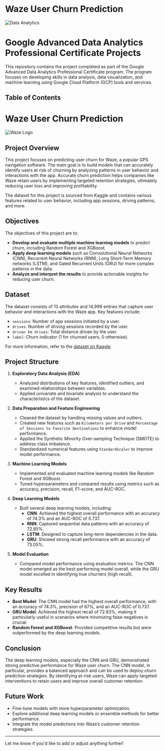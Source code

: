 # Waze User Churn Prediction

![Data Analytics](https://www.freecodecamp.org/news/content/images/2023/04/Data-Analytics-Advanced-Certifications.jpg)

# Google Advanced Data Analytics Professional Certificate Projects

This repository contains the project completed as part of the Google Advanced Data Analytics Professional Certificate program. The program focuses on developing skills in data analysis, 
data visualization, and machine learning using Google Cloud Platform (GCP) tools and services.

## Table of Contents

# Waze User Churn Prediction

![Waze Logo](https://m-cdn.phonearena.com/images/article/125729-wide-two_940/Waze-has-hidden-a-secret-Mood-emoticon-heres-how-you-can-get-it-to-appear-on-your-phone.webp?1593973810)

## Project Overview

This project focuses on predicting user churn for Waze, a popular GPS navigation software. The main goal is to build models that can accurately identify users at risk of churning by analyzing patterns in user behavior and interactions with the app. Accurate churn prediction helps companies like Waze retain users by implementing targeted retention strategies, ultimately reducing user loss and improving profitability.

The dataset for this project is sourced from Kaggle and contains various features related to user behavior, including app sessions, driving patterns, and more.

## Objectives

The objectives of this project are to:
- **Develop and evaluate multiple machine learning models** to predict churn, including Random Forest and XGBoost.
- **Apply deep learning models** such as Convolutional Neural Networks (CNN), Recurrent Neural Networks (RNN), Long Short-Term Memory networks (LSTM), and Gated Recurrent Units (GRU) for more complex patterns in the data.
- **Analyze and interpret the results** to provide actionable insights for reducing user churn.

## Dataset

The dataset consists of 13 attributes and 14,999 entries that capture user behavior and interactions with the Waze app. Key features include:
- `sessions`: Number of app sessions initiated by a user.
- `drives`: Number of driving sessions recorded by the user.
- `driven km drives`: Total distance driven by the user.
- `label`: Churn indicator (1 for churned users, 0 otherwise).
  
For more information, refer to the [dataset on Kaggle](https://www.kaggle.com/datasets/juliasuzuki/waze-dataset-to-predict-user-churn).

## Project Structure

1. **Exploratory Data Analysis (EDA)**
   - Analyzed distributions of key features, identified outliers, and examined relationships between variables.
   - Applied univariate and bivariate analysis to understand the characteristics of the dataset.

2. **Data Preparation and Feature Engineering**
   - Cleaned the dataset by handling missing values and outliers.
   - Created new features such as `Kilometers per Drive` and `Percentage of Sessions to Favorite Destinations` to enhance model performance.
   - Applied the Synthetic Minority Over-sampling Technique (SMOTE) to address class imbalance.
   - Standardized numerical features using `StandardScaler` to improve model performance.

3. **Machine Learning Models**
   - Implemented and evaluated machine learning models like Random Forest and XGBoost.
   - Tuned hyperparameters and compared results using metrics such as accuracy, precision, recall, F1-score, and AUC-ROC.

4. **Deep Learning Models**
   - Built several deep learning models, including:
     - **CNN**: Achieved the highest overall performance with an accuracy of 74.3% and an AUC-ROC of 0.737.
     - **RNN**: Captured sequential data patterns with an accuracy of 72.85%.
     - **LSTM**: Designed to capture long-term dependencies in the data.
     - **GRU**: Showed strong recall performance with an accuracy of 73.05%.

5. **Model Evaluation**
   - Compared model performance using evaluation metrics. The CNN model emerged as the best-performing model overall, while the GRU model excelled in identifying true churners (high recall).

## Key Results

- **Best Model**: The CNN model had the highest overall performance, with an accuracy of 74.3%, precision of 67%, and an AUC-ROC of 0.737.
- **GRU Model**: Achieved the highest recall of 72.83%, making it particularly useful in scenarios where minimizing false negatives is crucial.
- **Random Forest and XGBoost**: Provided competitive results but were outperformed by the deep learning models.

## Conclusion

The deep learning models, especially the CNN and GRU, demonstrated strong predictive performance for Waze user churn. The CNN model, in particular, provides a balanced approach and can be used to deploy churn prediction strategies. By identifying at-risk users, Waze can apply targeted interventions to retain users and improve overall customer retention.

## Future Work

- Fine-tune models with more hyperparameter optimization.
- Explore additional deep learning models or ensemble methods for better performance.
- Integrate the model predictions into Waze’s customer retention strategies.

---

Let me know if you'd like to add or adjust anything further!
